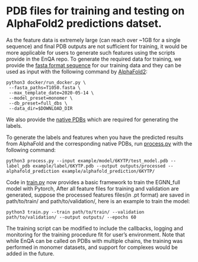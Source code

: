 # PDB files for training and testing on AlphaFold2 predictions datset.

As the feature data is extremely large (can reach over ~1GB for a single sequence) and final PDB outputs are not sufficient for training, it would be more applicable for users to generate such features using the scripts provide in the EnQA repo.
To generate the required data for training, we provide the [fasta format sequence](https://github.com/BioinfoMachineLearning/EnQA/blob/main/data/seqs.tar.gz) for our training data and they can be used as input with the following command by [AlphaFold2](https://github.com/deepmind/alphafold):
 
 ```
 python3 docker/run_docker.py \
  --fasta_paths=T1050.fasta \
  --max_template_date=2020-05-14 \
  --model_preset=monomer \
  --db_preset=full_dbs \
  --data_dir=$DOWNLOAD_DIR
 ```


We also provide the [native PDBs](https://drive.google.com/file/d/1H7AI2cYqP5nZYhmNJULxuzrODh6elrYz/view?usp=sharing) which are required for generating the labels.

To generate the labels and features when you have the predicted results from AlphaFold and the corresponding native PDBs, run [process.py](https://github.com/BioinfoMachineLearning/EnQA/blob/main/process.py) with the following command:

```
python3 process.py --input example/model/6KYTP/test_model.pdb --label_pdb example/label/6KYTP.pdb --output outputs/processed --alphafold_prediction example/alphafold_prediction/6KYTP/
```

Code in [train.py](https://github.com/BioinfoMachineLearning/EnQA/blob/main/train.py) now provides a basic framework to train the EGNN_full model with Pytorch, After all feature files for training and validation are generated, suppose the processed features files(in .pt format) are saved in path/to/train/ and path/to/validation/, here is an example to train the model:

```
python3 train.py --train path/to/train/ --validation path/to/validation/ --output outputs/ --epochs 60
```

The training script can be modified to include the callbacks, logging and monitoring for the training procedure fit for user’s environment. Note that while EnQA can be called on PDBs with multiple chains, the training was performed in monomer datasets, and support for complexes would be added in the future.
